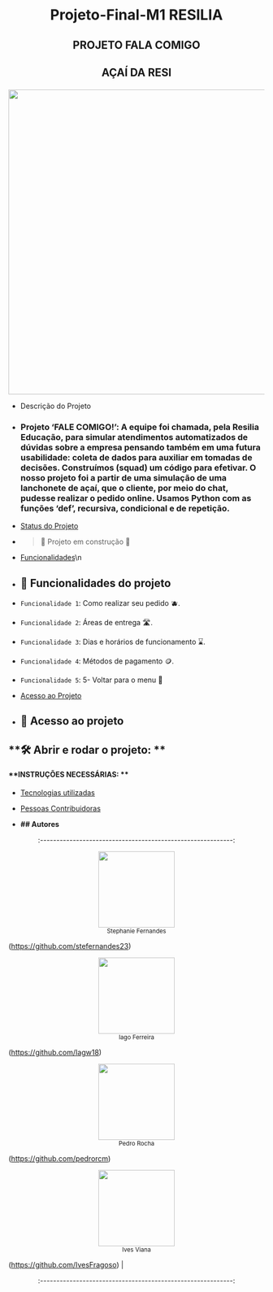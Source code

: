 # <p align="center">Projeto-Final-M1 RESILIA
</p>



## <p align="center">PROJETO FALA COMIGO
</p>

## <p align="center">AÇAÍ DA RESI
</p>


<p align="center"><img src="https://user-images.githubusercontent.com/77132612/175435665-03e3f123-d7e6-453a-9958-3de65e601a5a.png" width=600><br>
</p>

* Descrição do Projeto
* ### **Projeto ‘FALE COMIGO!’**: A equipe foi chamada, pela Resilia Educação, para simular atendimentos automatizados de dúvidas sobre a empresa pensando também em uma futura usabilidade: coleta de dados para auxiliar em tomadas de decisões. Construímos (squad) um código para efetivar. O nosso projeto foi a partir de uma simulação de uma lanchonete de açaí, que o cliente, por meio do chat, pudesse realizar o pedido online. Usamos Python com as funções ‘def’, recursiva, condicional e de repetição. 
 
* [Status do Projeto](#status-do-Projeto)

* > :construction: Projeto em construção :construction:

* [Funcionalidades](#funcionalidades-e-demonstração-da-aplicação)\n
* ## :hammer: Funcionalidades do projeto

- `Funcionalidade 1`: Como realizar seu pedido :blueberries:.

- `Funcionalidade 2`: Áreas de entrega :motorway:.

- `Funcionalidade 3`: Dias e horários de funcionamento :hourglass:.

- `Funcionalidade 4`: Métodos de pagamento :coin:.

- `Funcionalidade 5`: 5- Voltar para o menu :page_facing_up:


* [Acesso ao Projeto](#acesso-ao-projeto)

* ## **📁 Acesso ao projeto**


## **🛠️ Abrir e rodar o projeto: **


#### **INSTRUÇÕES NECESSÁRIAS: ** 

* [Tecnologias utilizadas](#tecnologias-utilizadas)
 
* [Pessoas Contribuidoras](#pessoas-contribuidoras)

* **## Autores**

<p align="center">:-----------------------------------------------------------:
</p>
<p align="center"> <img src="https://i.ibb.co/gWhf9JQ/ste-linkedin.jpg" width=150><br><sub>Stephanie Fernandes</sub>
 
(https://github.com/stefernandes23)
</p>

<p align="center"> <img src="https://i.ibb.co/VSv0q4C/IAGO.jpg" width=150><br><sub>Iago Ferreira</sub>
 
(https://github.com/Iagw18) 
</p>

<p align="center"> <img src="https://i.ibb.co/SXTb4MH/pedro.jpg" width=150><br><sub>Pedro Rocha</sub>
 
(https://github.com/pedrorcm) 
</p>

<p align="center"> <img src="https://i.ibb.co/Wv3kws1/ives.jpg" width=150><br><sub>Ives Viana</sub>
 
 (https://github.com/IvesFragoso) | 
</p>

<p align="center">:-----------------------------------------------------------:
 </p>
